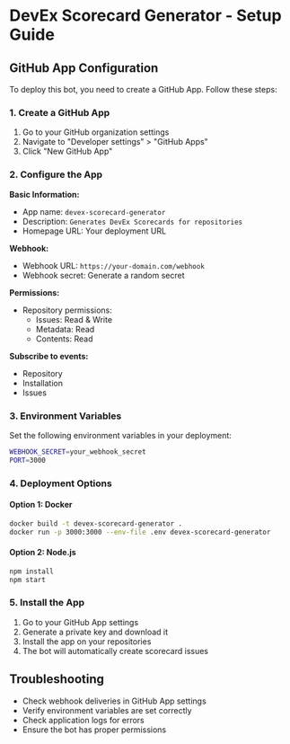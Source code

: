 # DevEx Scorecard Generator - Setup Guide

## GitHub App Configuration

To deploy this bot, you need to create a GitHub App. Follow these steps:

### 1. Create a GitHub App

1. Go to your GitHub organization settings
2. Navigate to "Developer settings" > "GitHub Apps"
3. Click "New GitHub App"

### 2. Configure the App

**Basic Information:**
- App name: `devex-scorecard-generator`
- Description: `Generates DevEx Scorecards for repositories`
- Homepage URL: Your deployment URL

**Webhook:**
- Webhook URL: `https://your-domain.com/webhook`
- Webhook secret: Generate a random secret

**Permissions:**
- Repository permissions:
  - Issues: Read & Write
  - Metadata: Read
  - Contents: Read

**Subscribe to events:**
- Repository
- Installation
- Issues

### 3. Environment Variables

Set the following environment variables in your deployment:

```bash
WEBHOOK_SECRET=your_webhook_secret
PORT=3000
```

### 4. Deployment Options

#### Option 1: Docker
```bash
docker build -t devex-scorecard-generator .
docker run -p 3000:3000 --env-file .env devex-scorecard-generator
```

#### Option 2: Node.js
```bash
npm install
npm start
```

### 5. Install the App

1. Go to your GitHub App settings
2. Generate a private key and download it
3. Install the app on your repositories
4. The bot will automatically create scorecard issues

## Troubleshooting

- Check webhook deliveries in GitHub App settings
- Verify environment variables are set correctly
- Check application logs for errors
- Ensure the bot has proper permissions
